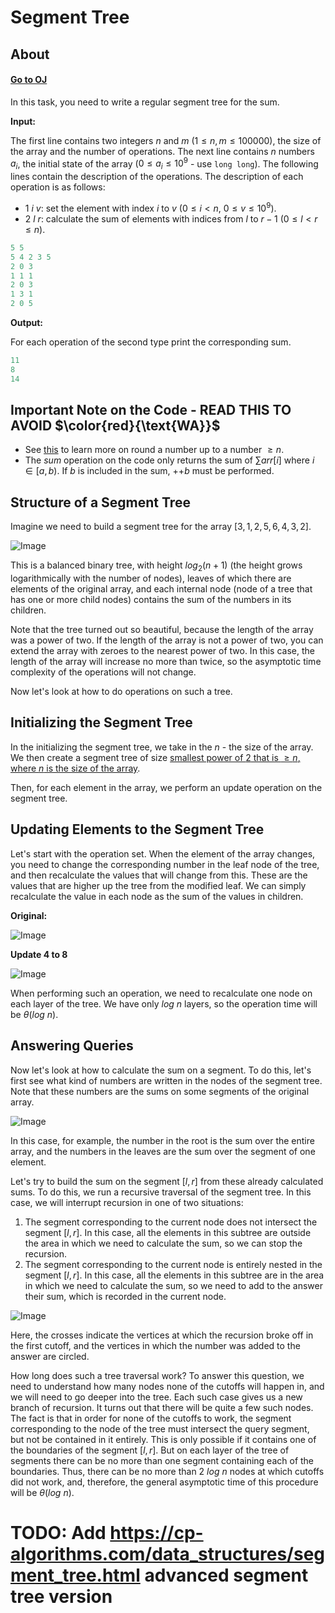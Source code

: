 # Segment Tree

## About

#### **[Go to OJ](https://codeforces.com/edu/course/2/lesson/4/1/practice/contest/273169/problem/A)**

In this task, you need to write a regular segment tree for the sum.

**Input:**

The first line contains two integers $n$ and $m$ ($1 \leq n, m \leq 100000$), the size of the array and the number of operations. The next line contains $n$ numbers $a_i$, the initial state of the array ($0 \leq a_i \leq 10^9$ - use `long long`). The following lines contain the description of the operations. The description of each operation is as follows:

-   $1 \ i \ v$: set the element with index $i$ to $v$ ($0 \leq i < n$, $0 \leq v \leq 10^9$).
-   $2 \ l \ r$: calculate the sum of elements with indices from $l$ to $r - 1$ ($0 \leq l < r \leq n$).

```python
5 5
5 4 2 3 5
2 0 3
1 1 1
2 0 3
1 3 1
2 0 5
```

**Output:**

For each operation of the second type print the corresponding sum.

```python
11
8
14
```

## **Important Note on the Code - READ THIS TO AVOID $\color{red}{\text{WA}}$**

-   See [this](https://graphics.stanford.edu/~seander/bithacks.html#RoundUpPowerOf2) to learn more on round a number up to a number $\geq n$.
-   The $sum$ operation on the code only returns the sum of $\sum arr[i] \text{ where } i \in [a, b)$. If $b$ is included in the sum, $\text{++}b$ must be performed.

## Structure of a Segment Tree

Imagine we need to build a segment tree for the array $[3, 1, 2, 5, 6, 4, 3, 2]$.

![Image](./images/1.png)

This is a balanced binary tree, with height $log_2(n + 1)$ (the height grows logarithmically with the number of nodes), leaves of which there are elements of the original array, and each internal node (node of a tree that has one or more child nodes) contains the sum of the numbers in its children.

Note that the tree turned out so beautiful, because the length of the array was a power of two. If the length of the array is not a power of two, you can extend the array with zeroes to the nearest power of two. In this case, the length of the array will increase no more than twice, so the asymptotic time complexity of the operations will not change.

Now let's look at how to do operations on such a tree.

## Initializing the Segment Tree

In the initializing the segment tree, we take in the $n$ - the size of the array. We then create a segment tree of size [smallest power of $2$ that is $\geq n$, where $n$ is the size of the array](https://www.geeksforgeeks.org/smallest-power-of-2-greater-than-or-equal-to-n/).

Then, for each element in the array, we perform an update operation on the segment tree.

## Updating Elements to the Segment Tree

Let's start with the operation set. When the element of the array changes, you need to change the corresponding number in the leaf node of the tree, and then recalculate the values ​​that will change from this. These are the values ​​that are higher up the tree from the modified leaf. We can simply recalculate the value in each node as the sum of the values ​​in children.

**Original:**

![Image](./images/1.png)

**Update $4$ to $8$**

![Image](./images/2.png)

When performing such an operation, we need to recalculate one node on each layer of the tree. We have only $log \ n$ layers, so the operation time will be $\theta(log \ n)$.

## Answering Queries

Now let's look at how to calculate the sum on a segment. To do this, let's first see what kind of numbers are written in the nodes of the segment tree. Note that these numbers are the sums on some segments of the original array.

![Image](./images/3.png)

In this case, for example, the number in the root is the sum over the entire array, and the numbers in the leaves are the sum over the segment of one element.

Let's try to build the sum on the segment $[l, r]$ from these already calculated sums. To do this, we run a recursive traversal of the segment tree. In this case, we will interrupt recursion in one of two situations:

1. The segment corresponding to the current node does not intersect the segment $[l, r]$. In this case, all the elements in this subtree are outside the area in which we need to calculate the sum, so we can stop the recursion.
2. The segment corresponding to the current node is entirely nested in the segment $[l, r]$. In this case, all the elements in this subtree are in the area in which we need to calculate the sum, so we need to add to the answer their sum, which is recorded in the current node.

![Image](./images/4.png)

Here, the crosses indicate the vertices at which the recursion broke off in the first cutoff, and the vertices in which the number was added to the answer are circled.

How long does such a tree traversal work? To answer this question, we need to understand how many nodes none of the cutoffs will happen in, and we will need to go deeper into the tree. Each such case gives us a new branch of recursion. It turns out that there will be quite a few such nodes. The fact is that in order for none of the cutoffs to work, the segment corresponding to the node of the tree must intersect the query segment, but not be contained in it entirely. This is only possible if it contains one of the boundaries of the segment $[l, r]$. But on each layer of the tree of segments there can be no more than one segment containing each of the boundaries. Thus, there can be no more than $2 \ log \ n$ nodes at which cutoffs did not work, and, therefore, the general asymptotic time of this procedure will be $\theta(log \ n)$.

# TODO: Add https://cp-algorithms.com/data_structures/segment_tree.html advanced segment tree version
